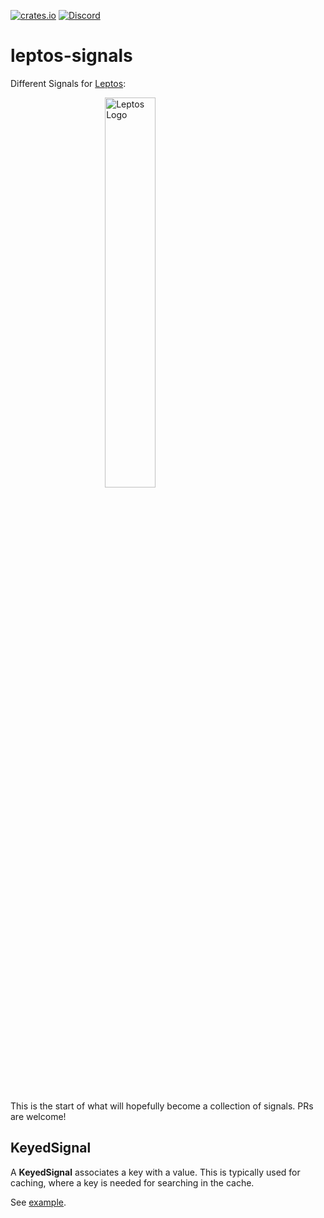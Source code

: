 [![crates.io](https://img.shields.io/crates/v/leptos-signals)](https://crates.io/crates/leptos-signals)
[![Discord](https://img.shields.io/discord/1031524867910148188?color=%237289DA&label=discord)](https://discord.gg/YdRAhS7eQB)

# leptos-signals

Different Signals for [Leptos](https://crates.io/crates/leptos):

[<img src="https://raw.githubusercontent.com/gbj/leptos/main/docs/logos/logo.svg" alt="Leptos Logo" style="width: 40%; height: auto; display: block; margin: auto;">](http://https://crates.io/crates/leptos)

<br/>

This is the start of what will hopefully become a collection of signals. PRs are welcome!

## KeyedSignal

A **KeyedSignal** associates a key with a value. This is typically used for caching, where a key is needed for searching in the cache.

See [example](examples/keyed-signal/src/app/mod.rs).
